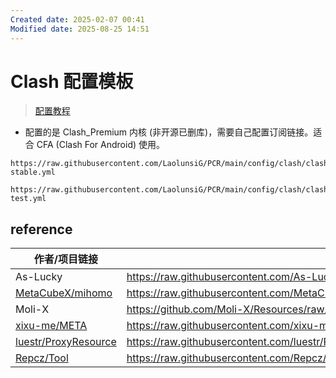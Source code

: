 ```yaml
---
Created date: 2025-02-07 00:41
Modified date: 2025-08-25 14:51
---
```

# Clash 配置模板

> [配置教程](https://github.com/LaolunsiG/PCR/blob/main/Agency_Wiki/Agency_Config_Tutorial/clash%20%E9%85%8D%E7%BD%AE%E6%95%99%E7%A8%8B.md)

- 配置的是 Clash_Premium 内核 (非开源已删库)，需要自己配置订阅链接。适合 CFA (Clash For Android) 使用。

```
https://raw.githubusercontent.com/LaolunsiG/PCR/main/config/clash/clash-stable.yml
```

```
https://raw.githubusercontent.com/LaolunsiG/PCR/main/config/clash/clash-test.yml
```

## reference

| 作者/项目链接                                                         | 配置链接                                                                                                                               | 来源     |
| --------------------------------------------------------------- | ---------------------------------------------------------------------------------------------------------------------------------- | ------ |
| As-Lucky                                                        | https://raw.githubusercontent.com/As-Lucky/Lucky/main/Lucky-ClashVerge.yaml                                                        | GitHub |
| [MetaCubeX/mihomo](https://github.com/MetaCubeX/mihomo)         | https://raw.githubusercontent.com/MetaCubeX/mihomo/refs/heads/Meta/docs/config.yaml                                                | GitHub |
| Moli-X                                                          | https://github.com/Moli-X/Resources/raw/main/Clash/Clash.yml                                                                       | GitHub |
| [xixu-me/META](https://github.com/xixu-me/META)                 | https://raw.githubusercontent.com/xixu-me/META/refs/heads/config/META.yaml                                                         | GitHub |
| [luestr/ProxyResource](https://github.com/luestr/ProxyResource) | https://raw.githubusercontent.com/luestr/ProxyResource/refs/heads/main/Tool/Clash/Config/Clash_Sample_Configuration_By_iKeLee.yaml | GitHub |
| [Repcz/Tool](https://github.com/Repcz/Tool)                     | https://raw.githubusercontent.com/Repcz/Tool/refs/heads/X/Clash/Meta/Mihomo.yaml                                                   | GitHub |
